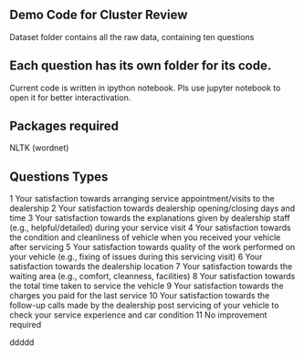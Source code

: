 ## Demo Code for Cluster Review

Dataset folder contains all the raw data, containing ten questions

## Each question has its own folder for its code.

Current code is written in ipython notebook. Pls use jupyter notebook to open it for better interactivation. 

## Packages required

NLTK (wordnet)

## Questions Types

1 Your satisfaction towards arranging service appointment/visits to the dealership
2 Your satisfaction towards dealership opening/closing days and time
3 Your satisfaction towards the explanations given by dealership staff (e.g., helpful/detailed) during your service visit
4 Your satisfaction towards the condition and cleanliness of vehicle when you received your vehicle after servicing
5 Your satisfaction towards quality of the work performed on your vehicle (e.g., fixing of issues during this servicing visit)
6 Your satisfaction towards the dealership location
7 Your satisfaction towards the waiting area (e.g., comfort, cleanness, facilities)
8 Your satisfaction towards the total time taken to service the vehicle
9 Your satisfaction towards the charges you paid for the last service
10 Your satisfaction towards the follow-up calls made by the  dealership post servicing of your vehicle to check your service experience and car condition
11 No improvement required


ddddd